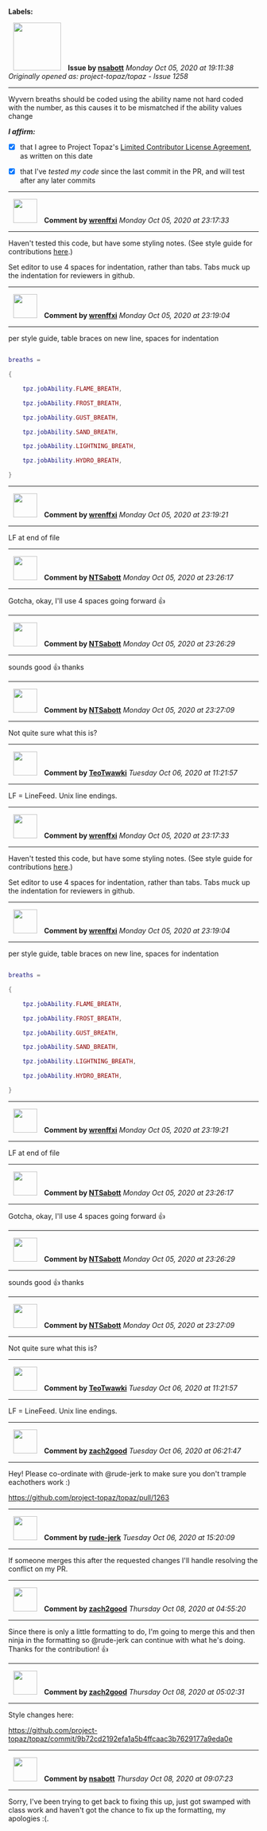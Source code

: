 **Labels:**



<a href="https://github.com/nsabott"><img src="https://avatars0.githubusercontent.com/u/25453121?v=4" width="96" height="96" hspace="10"></img></a> **Issue by [nsabott](https://github.com/nsabott)**
_Monday Oct 05, 2020 at 19:11:38_
_Originally opened as: project-topaz/topaz - Issue 1258_

----

Wyvern breaths should be coded using the ability name not hard coded with the number, as this causes it to be mismatched if the ability values change

<!-- place 'x' mark between square [] brackets to affirm: -->
**_I affirm:_**
- [x] that I agree to Project Topaz's [Limited Contributor License Agreement](http://project-topaz.com/blob/release/CONTRIBUTOR_AGREEMENT.md), as written on this date
- [x] that I've _tested my code_ since the last commit in the PR, and will test after any later commits




----
<a href="https://github.com/wrenffxi"><img src="https://avatars1.githubusercontent.com/u/21246949?v=4" width="48" height="48" hspace="10"></img></a> **Comment by [wrenffxi](https://github.com/wrenffxi)**
_Monday Oct 05, 2020 at 23:17:33_

----

Haven't tested this code, but have some styling notes.  (See style guide for contributions [here](https://github.com/project-topaz/topaz/blob/release/CONTRIBUTING.md).)

Set editor to use 4 spaces for indentation, rather than tabs.  Tabs muck up the indentation for reviewers in github.



----
<a href="https://github.com/wrenffxi"><img src="https://avatars1.githubusercontent.com/u/21246949?v=4" width="48" height="48" hspace="10"></img></a> **Comment by [wrenffxi](https://github.com/wrenffxi)**
_Monday Oct 05, 2020 at 23:19:04_

----

per style guide, table braces on new line, spaces for indentation

```lua
breaths =
{
    tpz.jobAbility.FLAME_BREATH,
    tpz.jobAbility.FROST_BREATH,
    tpz.jobAbility.GUST_BREATH,
    tpz.jobAbility.SAND_BREATH,
    tpz.jobAbility.LIGHTNING_BREATH,
    tpz.jobAbility.HYDRO_BREATH,
}
```


----
<a href="https://github.com/wrenffxi"><img src="https://avatars1.githubusercontent.com/u/21246949?v=4" width="48" height="48" hspace="10"></img></a> **Comment by [wrenffxi](https://github.com/wrenffxi)**
_Monday Oct 05, 2020 at 23:19:21_

----

LF at end of file


----
<a href="https://github.com/NTSabott"><img src="https://avatars3.githubusercontent.com/u/71192266?v=4" width="48" height="48" hspace="10"></img></a> **Comment by [NTSabott](https://github.com/NTSabott)**
_Monday Oct 05, 2020 at 23:26:17_

----

Gotcha, okay, I'll use 4 spaces going forward :+1: 


----
<a href="https://github.com/NTSabott"><img src="https://avatars3.githubusercontent.com/u/71192266?v=4" width="48" height="48" hspace="10"></img></a> **Comment by [NTSabott](https://github.com/NTSabott)**
_Monday Oct 05, 2020 at 23:26:29_

----

sounds good :+1:  thanks


----
<a href="https://github.com/NTSabott"><img src="https://avatars3.githubusercontent.com/u/71192266?v=4" width="48" height="48" hspace="10"></img></a> **Comment by [NTSabott](https://github.com/NTSabott)**
_Monday Oct 05, 2020 at 23:27:09_

----

Not quite sure what this is?


----
<a href="https://github.com/TeoTwawki"><img src="https://avatars0.githubusercontent.com/u/6871475?v=4" width="48" height="48" hspace="10"></img></a> **Comment by [TeoTwawki](https://github.com/TeoTwawki)**
_Tuesday Oct 06, 2020 at 11:21:57_

----

LF = LineFeed. Unix line endings.


----
<a href="https://github.com/wrenffxi"><img src="https://avatars1.githubusercontent.com/u/21246949?v=4" width="48" height="48" hspace="10"></img></a> **Comment by [wrenffxi](https://github.com/wrenffxi)**
_Monday Oct 05, 2020 at 23:17:33_

----

Haven't tested this code, but have some styling notes.  (See style guide for contributions [here](https://github.com/project-topaz/topaz/blob/release/CONTRIBUTING.md).)

Set editor to use 4 spaces for indentation, rather than tabs.  Tabs muck up the indentation for reviewers in github.



----
<a href="https://github.com/wrenffxi"><img src="https://avatars1.githubusercontent.com/u/21246949?v=4" width="48" height="48" hspace="10"></img></a> **Comment by [wrenffxi](https://github.com/wrenffxi)**
_Monday Oct 05, 2020 at 23:19:04_

----

per style guide, table braces on new line, spaces for indentation

```lua
breaths =
{
    tpz.jobAbility.FLAME_BREATH,
    tpz.jobAbility.FROST_BREATH,
    tpz.jobAbility.GUST_BREATH,
    tpz.jobAbility.SAND_BREATH,
    tpz.jobAbility.LIGHTNING_BREATH,
    tpz.jobAbility.HYDRO_BREATH,
}
```


----
<a href="https://github.com/wrenffxi"><img src="https://avatars1.githubusercontent.com/u/21246949?v=4" width="48" height="48" hspace="10"></img></a> **Comment by [wrenffxi](https://github.com/wrenffxi)**
_Monday Oct 05, 2020 at 23:19:21_

----

LF at end of file


----
<a href="https://github.com/NTSabott"><img src="https://avatars3.githubusercontent.com/u/71192266?v=4" width="48" height="48" hspace="10"></img></a> **Comment by [NTSabott](https://github.com/NTSabott)**
_Monday Oct 05, 2020 at 23:26:17_

----

Gotcha, okay, I'll use 4 spaces going forward :+1: 


----
<a href="https://github.com/NTSabott"><img src="https://avatars3.githubusercontent.com/u/71192266?v=4" width="48" height="48" hspace="10"></img></a> **Comment by [NTSabott](https://github.com/NTSabott)**
_Monday Oct 05, 2020 at 23:26:29_

----

sounds good :+1:  thanks


----
<a href="https://github.com/NTSabott"><img src="https://avatars3.githubusercontent.com/u/71192266?v=4" width="48" height="48" hspace="10"></img></a> **Comment by [NTSabott](https://github.com/NTSabott)**
_Monday Oct 05, 2020 at 23:27:09_

----

Not quite sure what this is?


----
<a href="https://github.com/TeoTwawki"><img src="https://avatars0.githubusercontent.com/u/6871475?v=4" width="48" height="48" hspace="10"></img></a> **Comment by [TeoTwawki](https://github.com/TeoTwawki)**
_Tuesday Oct 06, 2020 at 11:21:57_

----

LF = LineFeed. Unix line endings.


----
<a href="https://github.com/zach2good"><img src="https://avatars3.githubusercontent.com/u/1389729?v=4" width="48" height="48" hspace="10"></img></a> **Comment by [zach2good](https://github.com/zach2good)**
_Tuesday Oct 06, 2020 at 06:21:47_

----

Hey! Please co-ordinate with @rude-jerk to make sure you don't trample eachothers work :)
https://github.com/project-topaz/topaz/pull/1263


----
<a href="https://github.com/rude-jerk"><img src="https://avatars0.githubusercontent.com/u/9592857?v=4" width="48" height="48" hspace="10"></img></a> **Comment by [rude-jerk](https://github.com/rude-jerk)**
_Tuesday Oct 06, 2020 at 15:20:09_

----

If someone merges this after the requested changes I'll handle resolving the conflict on my PR. 


----
<a href="https://github.com/zach2good"><img src="https://avatars3.githubusercontent.com/u/1389729?v=4" width="48" height="48" hspace="10"></img></a> **Comment by [zach2good](https://github.com/zach2good)**
_Thursday Oct 08, 2020 at 04:55:20_

----

Since there is only a little formatting to do, I'm going to merge this and then ninja in the formatting so @rude-jerk can continue with what he's doing. Thanks for the contribution! 👍 


----
<a href="https://github.com/zach2good"><img src="https://avatars3.githubusercontent.com/u/1389729?v=4" width="48" height="48" hspace="10"></img></a> **Comment by [zach2good](https://github.com/zach2good)**
_Thursday Oct 08, 2020 at 05:02:31_

----

Style changes here:
https://github.com/project-topaz/topaz/commit/9b72cd2192efa1a5b4ffcaac3b7629177a9eda0e


----
<a href="https://github.com/nsabott"><img src="https://avatars0.githubusercontent.com/u/25453121?v=4" width="48" height="48" hspace="10"></img></a> **Comment by [nsabott](https://github.com/nsabott)**
_Thursday Oct 08, 2020 at 09:07:23_

----

Sorry, I've been trying to get back to fixing this up, just got swamped with class work and haven't got the chance to fix up the formatting, my apologies :(.
